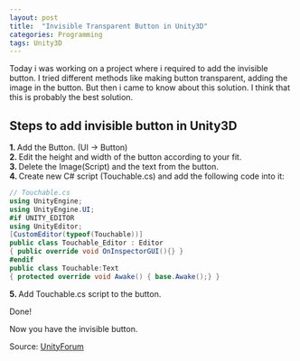 ```yaml
---
layout: post
title:  "Invisible Transparent Button in Unity3D"
categories: Programming
tags: Unity3D
---
```

Today i was working on a project where i required to add the invisible button. I tried different methods like making button transparent, adding the image in the button. But then i came to know about this solution. I think that this is probably the best solution.

<h2>Steps to add invisible button in Unity3D</h2>

<strong>1. </strong>Add the Button. (UI -&gt; Button)<br/>
<strong>2. </strong>Edit the height and width of the button according to your fit.<br/>
<strong>3. </strong>Delete the Image(Script) and the text from the button.<br />
<strong>4. </strong>Create new C# script (Touchable.cs) and add the following code into it:


```csharp
// Touchable.cs
using UnityEngine;
using UnityEngine.UI;
#if UNITY_EDITOR
using UnityEditor;
[CustomEditor(typeof(Touchable))]
public class Touchable_Editor : Editor
{ public override void OnInspectorGUI(){} }
#endif
public class Touchable:Text
{ protected override void Awake() { base.Awake();} }
```

<strong>5. </strong>Add Touchable.cs script to the button.

Done!

Now you have the invisible button.

Source: <a href="http://answers.unity3d.com/questions/801928/46-ui-making-a-button-transparent.html">UnityForum</a>
